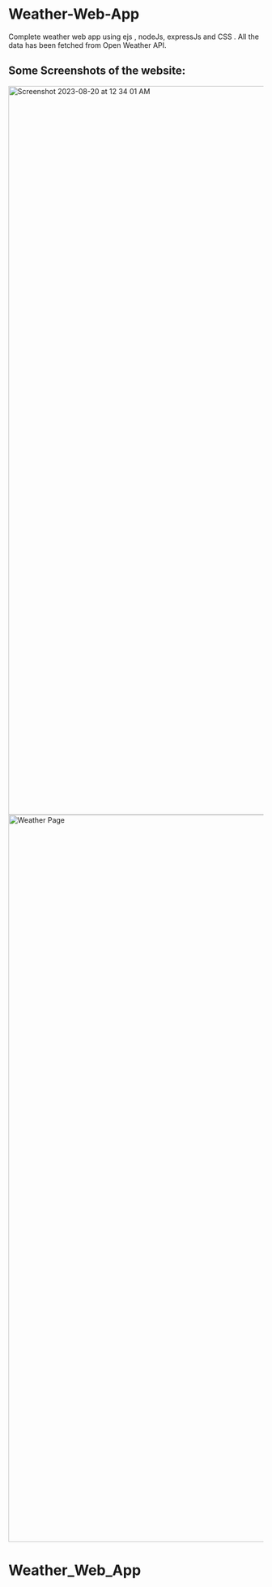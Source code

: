 # Weather-Web-App
Complete weather web app using ejs , nodeJs, expressJs and CSS . All the data has been fetched from Open Weather API.
## Some Screenshots of the website:

<img width="1437" alt="Screenshot 2023-08-20 at 12 34 01 AM" src="https://github.com/HSG15/WeatherWebApp/assets/97149893/f2ba78b1-8f5d-42ad-bab9-34f5bda9db34">

<img width="1434" alt="Weather Page" src="https://github.com/HSG15/WeatherWebApp/assets/97149893/6071028a-3a18-45de-8471-266d285f9628">

# Weather_Web_App
